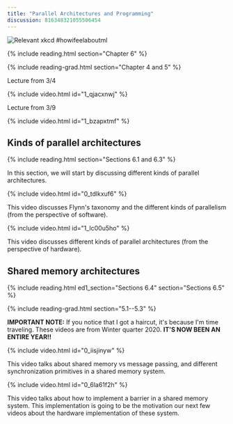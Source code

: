 ```yaml
---
title: "Parallel Architectures and Programming"
discussion: 816348321055506454
---
```


![Relevant xkcd](https://imgs.xkcd.com/comics/machine_learning.png)
#howifeelaboutml

{% include reading.html section="Chapter 6" %}

{% include reading-grad.html section="Chapter 4 and 5" %}

Lecture from 3/4

{% include video.html id="1_qjacxnwj" %}

Lecture from 3/9

{% include video.html id="1_bzapxtmf" %}

## Kinds of parallel architectures

{% include reading.html section="Sections 6.1 and 6.3" %}

In this section, we will start by discussing different kinds of parallel architectures.

{% include video.html id="0_tdlkxuf6" %}

This video discusses Flynn's taxonomy and the different kinds of parallelism (from the perspective of software).

{% include video.html id="1_lc00u5ho" %}

This video discusses different kinds of parallel architectures (from the perspective of hardware).

## Shared memory architectures

{% include reading.html ed1_section="Sections 6.4" section="Sections 6.5" %}

{% include reading-grad.html section="5.1--5.3" %}

**IMPORTANT NOTE:** If you notice that I got a haircut, it's because I'm time traveling.
These videos are from Winter quarter 2020.
**IT'S NOW BEEN AN ENTIRE YEAR!!**

{% include video.html id="0_iisjinyw" %}

This video talks about shared memory vs message passing, and different synchronization primitives in a shared memory system.

{% include video.html id="0_6la61f2h" %}

This video talks about how to implement a barrier in a shared memory system.
This implementation is going to be the motivation our next few videos about the hardware implementation of these system.

